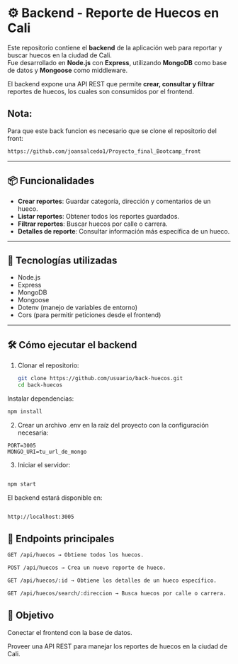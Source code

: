 # ⚙ Backend - Reporte de Huecos en Cali

Este repositorio contiene el **backend** de la aplicación web para reportar y buscar huecos en la ciudad de Cali.  
Fue desarrollado en **Node.js** con **Express**, utilizando **MongoDB** como base de datos y **Mongoose** como middleware.

El backend expone una API REST que permite **crear, consultar y filtrar** reportes de huecos, los cuales son consumidos por el frontend.

## Nota:
Para que este back funcion es necesario que se clone el repositorio del front:
```bash
https://github.com/joansalcedo1/Proyecto_final_Bootcamp_front
```
---

## 📦 Funcionalidades
- **Crear reportes**: Guardar categoría, dirección y comentarios de un hueco.
- **Listar reportes**: Obtener todos los reportes guardados.
- **Filtrar reportes**: Buscar huecos por calle o carrera.
- **Detalles de reporte**: Consultar información más específica de un hueco.

---

## 🚀 Tecnologías utilizadas
- Node.js
- Express
- MongoDB
- Mongoose
- Dotenv (manejo de variables de entorno)
- Cors (para permitir peticiones desde el frontend)

---

## 🛠 Cómo ejecutar el backend

1. Clonar el repositorio:
   ```bash
   git clone https://github.com/usuario/back-huecos.git
   cd back-huecos
Instalar dependencias:

```bash
npm install
```
2. Crear un archivo .env en la raíz del proyecto con la configuración necesaria:

```env
PORT=3005
MONGO_URI=tu_url_de_mongo
```
3. Iniciar el servidor:

```bash

npm start
```
El backend estará disponible en:

```bash

http://localhost:3005
```

## 📌 Endpoints principales
```bash
GET /api/huecos → Obtiene todos los huecos.

POST /api/huecos → Crea un nuevo reporte de hueco.

GET /api/huecos/:id → Obtiene los detalles de un hueco específico.

GET /api/huecos/search/:direccion → Busca huecos por calle o carrera.
```

## 🎯 Objetivo
Conectar el frontend con la base de datos.

Proveer una API REST para manejar los reportes de huecos en la ciudad de Cali.
